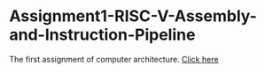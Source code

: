 # Assignment1-RISC-V-Assembly-and-Instruction-Pipeline
The first assignment of computer architecture. [Click here](https://hackmd.io/@N9qHU_eLRvKyfDfJk8cDXA/Bk3xctfBF)
